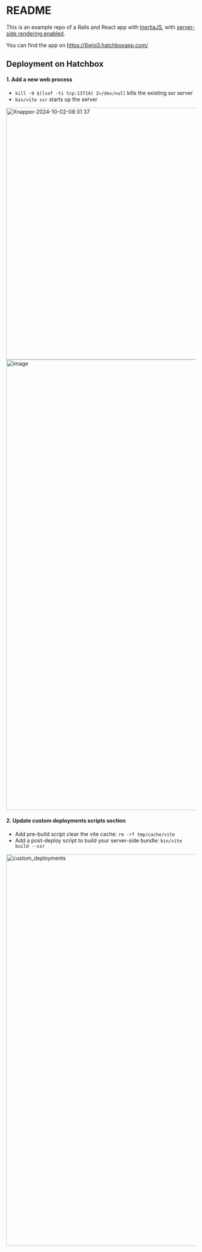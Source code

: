 # README

This is an example repo of a Rails and React app with [InertiaJS](https://github.com/inertiajs/inertia-rails), with [server-side rendering enabled](https://inertia-rails.netlify.app/guide/server-side-rendering.html#server-side-rendering-ssr).

You can find the app on https://6wlq3.hatchboxapp.com/
## Deployment on Hatchbox

#### 1. Add a new web process

- `kill -9 $(lsof -ti tcp:13714) 2>/dev/null` kills the existing ssr server
- `bin/vite ssr` starts up the server

<img width="670" alt="Xnapper-2024-10-02-08 01 37" src="https://github.com/user-attachments/assets/67f9677a-59d9-4f22-ac27-bb65253c7f77">

<img width="1199" alt="image" src="https://github.com/user-attachments/assets/3237e2d9-7bcb-4d3e-8d21-18d926f11e54">

#### 2. Update custom deployments scripts section
- Add pre-build script clear the vite cache: `rm -rf tmp/cache/vite`
- Add a post-deploy script to build your server-side bundle: `bin/vite build --ssr`

<img width="1042" alt="custom_deployments" src="https://github.com/user-attachments/assets/7076402d-0bd0-4a5d-ba8c-7c34b144e5ad">
